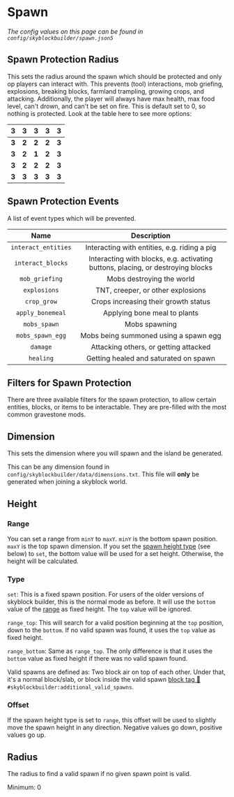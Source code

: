 # Spawn
*The config values on this page can be found in `config/skyblockbuilder/spawn.json5`*

## Spawn Protection Radius
This sets the radius around the spawn which should be protected and only op players can interact with.
This prevents (tool) interactions, mob griefing, explosions, breaking blocks, farmland trampling, growing crops, and
attacking. Additionally, the player will always have max health, max food level, can't drown, and can't be set on fire.
This is default set to 0, so nothing is protected. Look at the table here to see more options:

| **3** | **3** | **3** | **3** | **3** |
|-------|-------|-------|-------|-------|
| **3** | **2** | **2** | **2** | **3** |
| **3** | **2** | **1** | **2** | **3** |
| **3** | **2** | **2** | **2** | **3** |
| **3** | **3** | **3** | **3** | **3** |

## Spawn Protection Events
A list of event types which will be prevented.

|        Name         |                                   Description                                   |
|:-------------------:|:-------------------------------------------------------------------------------:|
| `interact_entities` |                  Interacting with entities, e.g. riding a pig                   |
|  `interact_blocks`  | Interacting with blocks, e.g. activating buttons, placing, or destroying blocks |
|   `mob_griefing`    |                            Mobs destroying the world                            |
|    `explosions`     |                        TNT, creeper, or other explosions                        |
|     `crop_grow`     |                      Crops increasing their growth status                       |
|  `apply_bonemeal`   |                          Applying bone meal to plants                           |
|    `mobs_spawn`     |                                  Mobs spawning                                  |
|  `mobs_spawn_egg`   |                      Mobs being summoned using a spawn egg                      |
|      `damage`       |                      Attacking others, or getting attacked                      |
|      `healing`      |                      Getting healed and saturated on spawn                      |

## Filters for Spawn Protection
There are three available filters for the spawn protection, to allow certain entities, blocks, or items to be
interactable. They are pre-filled with the most common gravestone mods.

## Dimension
This sets the dimension where you will spawn and the island be generated.

This can be any dimension found in `config/skyblockbuilder/data/dimensions.txt`. This file will **only** be generated
when joining a skyblock world.

## Height
### Range
You can set a range from `minY` to `maxY`. `minY` is the bottom spawn position. `maxY` is the top spawn dimension.
If you set the [spawn height type](#type) (see below) to `set`, the bottom value will be used for a set height.
Otherwise, the height will be calculated.

### Type
`set`: This is a fixed spawn position. For users of the older versions of skyblock builder, this is the normal mode as
before. It will use the `bottom` value of the [range](#range) as fixed height. The `top` value will be ignored.

`range_top`: This will search for a valid position beginning at the `top` position, down to the `bottom`. If no valid
spawn was found, it uses the `top` value as fixed height.

`range_bottom`: Same as `range_top`. The only difference is that it uses the `bottom` value as fixed height if there was
no valid spawn found.

Valid spawns are defined as: Two block air on top of each other. Under that, it's a normal block/slab, or block inside
the valid spawn [block tag 🔗](https://minecraft.fandom.com/wiki/Tutorials/Creating_a_data_pack#Tags)
`#skyblockbuilder:additional_valid_spawns`.

### Offset
If the spawn height type is set to `range`, this offset will be used to slightly move the spawn height in any
direction. Negative values go down, positive values go up.

## Radius
The radius to find a valid spawn if no given spawn point is valid.

Minimum: 0